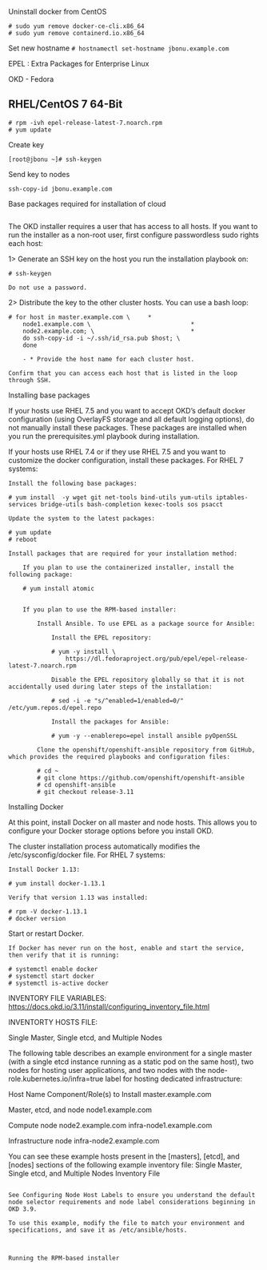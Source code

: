 
Uninstall docker from CentOS
```# yum list installed | grep -i docker
# sudo yum remove docker-ce-cli.x86_64
# sudo yum remove containerd.io.x86_64
```

Set new hostname
`# hostnamectl set-hostname jbonu.example.com`

EPEL : Extra Packages for Enterprise Linux

OKD - Fedora

## RHEL/CentOS 7 64-Bit ##
```# wget http://dl.fedoraproject.org/pub/epel/epel-release-latest-7.noarch.rpm
# rpm -ivh epel-release-latest-7.noarch.rpm
# yum update
```

Create key

`[root@jbonu ~]# ssh-keygen`

Send key to nodes

`ssh-copy-id jbonu.example.com`


Base packages required for installation of cloud

```yum install -y wget git net-tools bind-utils yum-utils iptables-services bridge-utils bash-completion kexec-utils sos psacct
```

The OKD installer requires a user that has access to all hosts. If you want to run the installer as a non-root user, first configure passwordless sudo rights each host:

1>    Generate an SSH key on the host you run the installation playbook on:

    # ssh-keygen

    Do not use a password.

	

 2>   Distribute the key to the other cluster hosts. You can use a bash loop:

    # for host in master.example.com \     * 
        node1.example.com \                            *
        node2.example.com; \                           *
        do ssh-copy-id -i ~/.ssh/id_rsa.pub $host; \
        done

    	- * Provide the host name for each cluster host.

    Confirm that you can access each host that is listed in the loop through SSH.



Installing base packages
	

If your hosts use RHEL 7.5 and you want to accept OKD’s default docker configuration (using OverlayFS storage and all default logging options), do not manually install these packages. These packages are installed when you run the prerequisites.yml playbook during installation.

If your hosts use RHEL 7.4 or if they use RHEL 7.5 and you want to customize the docker configuration, install these packages.
For RHEL 7 systems:

    Install the following base packages:

    # yum install  -y wget git net-tools bind-utils yum-utils iptables-services bridge-utils bash-completion kexec-tools sos psacct

    Update the system to the latest packages:

    # yum update
    # reboot

    Install packages that are required for your installation method:

        If you plan to use the containerized installer, install the following package:

        # yum install atomic


        If you plan to use the RPM-based installer:

            Install Ansible. To use EPEL as a package source for Ansible:

                Install the EPEL repository:

                # yum -y install \
                    https://dl.fedoraproject.org/pub/epel/epel-release-latest-7.noarch.rpm

                Disable the EPEL repository globally so that it is not accidentally used during later steps of the installation:

                # sed -i -e "s/^enabled=1/enabled=0/" /etc/yum.repos.d/epel.repo

                Install the packages for Ansible:

                # yum -y --enablerepo=epel install ansible pyOpenSSL

            Clone the openshift/openshift-ansible repository from GitHub, which provides the required playbooks and configuration files:

            # cd ~
            # git clone https://github.com/openshift/openshift-ansible
            # cd openshift-ansible
            # git checkout release-3.11



Installing Docker

At this point, install Docker on all master and node hosts. This allows you to configure your Docker storage options before you install OKD.
	

The cluster installation process automatically modifies the /etc/sysconfig/docker file.
For RHEL 7 systems:

    Install Docker 1.13:

    # yum install docker-1.13.1

    Verify that version 1.13 was installed:

    # rpm -V docker-1.13.1
    # docker version

Start or restart Docker.

    If Docker has never run on the host, enable and start the service, then verify that it is running:

    # systemctl enable docker
    # systemctl start docker
    # systemctl is-active docker



INVENTORY FILE VARIABLES: 
       https://docs.okd.io/3.11/install/configuring_inventory_file.html



INVENTORTY HOSTS FILE:


Single Master, Single etcd, and Multiple Nodes

The following table describes an example environment for a single master (with a single etcd instance running as a static pod on the same host), two nodes for hosting user applications, and two nodes with the node-role.kubernetes.io/infra=true label for hosting dedicated infrastructure:

Host Name 	Component/Role(s) to Install
	master.example.com

Master, etcd, and node
	node1.example.com
	
Compute node
	node2.example.com
	infra-node1.example.com
	
Infrastructure node
	infra-node2.example.com

You can see these example hosts present in the [masters], [etcd], and [nodes] sections of the following example inventory file:
Single Master, Single etcd, and Multiple Nodes Inventory File


~~~~~~~~~~~~~~~~~~~~~~~~~~~~~~~~~~~~~~~~~~~~~~~~~~~~~~~~~~~~~~~~~~~~~~~~~~~~~~~~~~~~~~~~~~~~~~~~~~~~~~~~~~~~~~~~~~~~~~~~~~~`

See Configuring Node Host Labels to ensure you understand the default node selector requirements and node label considerations beginning in OKD 3.9.

To use this example, modify the file to match your environment and specifications, and save it as /etc/ansible/hosts.



Running the RPM-based installer






